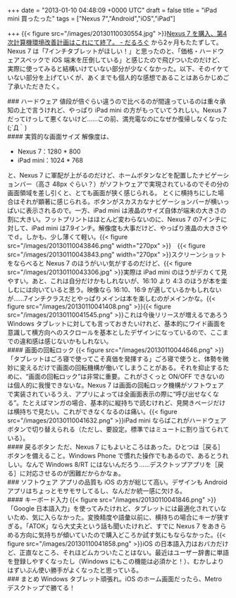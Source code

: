 
+++
date = "2013-01-10 04:48:09 +0000 UTC"
draft = false
title = "iPad mini 買ったった"
tags = ["Nexus 7","Android","iOS","iPad"]

+++
{{< figure src="/images/20130110030554.jpg"  >}}<a href="https://blog.daruyanagi.jp/entry/2012/11/23/210344">Nexus 7 を購入、第4次計算機環境改善計画はこれにて終了。 - だるろぐ</a> から2ヶ月もたたずして。Nexus 7 は「7インチタブレットがほしい！」と思ったのと、「価格・ハードウェアスペックで iOS 端末を圧倒している」と感じたので飛びついたのだけど、実際に使ってみると結構いけていない部分が少なくなかった。以下、そのイケていない部分を上げていくが、あくまでも個人的な感想であることはあらかじめご了承いただきたく。

<div class="section">
    ### ハードウェア
    値段が倍ぐらい違うので比べるのが間違っているのは重々承知の上で言うけれど、やっぱり iPad mini の方がもっていてうれしい。Nexus 7 だってけっして悪くないけど……この前、満充電なのになぜか復帰しなくなった(;´Д｀)

<div class="section">
    #### 実質的な画面サイズ
    解像度は、

<ul>
<li>Nexus 7：1280 * 800</li>
<li>iPad mini：1024 * 768</li>
</ul>と、Nexus 7 に軍配が上がるのだけど、ホームボタンなどを配置したナビゲーションバー（高さ 48px ぐらい？）がソフトウェアで実現されているのでその分の画面領域を差し引くと、とても画面が狭く感じられる。 とくに横持ちにした場合はそれが顕著に感じられる。ボタンがスカスカなナビゲーションバーが横いっぱいに表示されるので。一方、iPad mini は液晶のサイズ自体が端末の大きさの割に大きい。フットプリントはほとんど変わらないのに、Nexus 7 の7インチに対して、iPad mini は7.9インチ。解像度も大事だけど、やっぱり液晶の大きさやでｄ。しかも、少し薄くて軽い。{{< figure src="/images/20130110043846.png" width="270px" >}}　{{< figure src="/images/20130110043843.png" width="270px" >}}スクリーンショットをならべると Nexus 7 のほうがいい気がするのだけど、{{< figure src="/images/20130110043306.jpg"  >}}実際は iPad mini のほうがデカくて見やすい。あと、これは自分だけかもしれないが、16:10 より 4:3 のほうが本を楽しむには向いていると思う。映像なら 16:10、16:9 が適しているかもしれないが……7インチクラスだとやっぱりメインは本を楽しむのがメインかな。{{< figure src="/images/20130110041408.png"  >}}{{< figure src="/images/20130110041545.png"  >}}これは今後リリースが増えるであろう Windows タブレットに対しても言っておきたいけれど、基本的にワイド画面を意識して横方向へのスクロールを基本としたデザインになっているので、ここまでの違和感は感じないかもしれない。

</div>
<div class="section">
    #### 画面の回転ロック
    {{< figure src="/images/20130110044646.png"  >}}「タブレットはごろ寝で使ってこそ真価を発揮する」ごろ寝で使うと、体勢を微妙に変えるだけで画面の回転機構が働いてしまうことがある。それを抑止するために、“画面の回転ロック”は非常に重要。これがさくっと ON/OFF できないのは個人的に我慢できないな。Nexus 7 は画面の回転ロック機構がソフトウェアで実装されているうえ、アプリによっては全画面表示の際に“呼び出せなくなる”。たとえばマンガの場合、基本的に縦持ちで読むけれど、見開きページだけは横持ちで見たい。これができなくなるのは痛い。{{< figure src="/images/20130110041632.png"  >}}iPad mini ならばこれがハードウェアボタンで切り替えられる（ただし、要設定。標準ではミュートに割り当てられている）。

</div>
<div class="section">
    #### 戻るボタン
    ただ、Nexus 7 にもよいところはあった。ひとつは［戻る］ボタンを備えること。Windows Phone で慣れた操作でもあるので、あるとうれしい。なんで Windows 8/RT にはないんだろう……デスクトップアプリを［戻る］に対応させるのが困難だからかなぁ。

</div>
</div>
<div class="section">
    ### ソフトウェア
    アプリの品質も iOS の方が総じて高い。デザインも Android アプリはちょっとモサモサしてるし、なんだか統一感に欠ける。

<div class="section">
    #### キーボード入力
    {{< figure src="/images/20130110041846.png"  >}}「Google 日本語入力」を使ってみたけれど、タブレットには最適化されていないため、気に入らなかった。変換精度や語彙以前に、横持ちの場合にキーが狭すぎる。「ATOK」なら大丈夫という話も聞いたけれど、すでに Nexus 7 をあきらめる方向に気持ちが傾いていたので購入どころか試す気にもならなかった。{{< figure src="/images/20130110041858.png"  >}}iOS の日本語入力はおバカだけど、正直なところ、それほどムカついたことはない。最近はユーザー辞書に単語を登録しやすくなったし（Windows にもこの機能は必須かと！）、むかしよりはずいぶん使い勝手がよくなったと思っている。

</div>
</div>
<div class="section">
    ### まとめ
    Windows タブレット頑張れ。iOS のホーム画面だったら、Metro デスクトップで勝てる！

</div>

